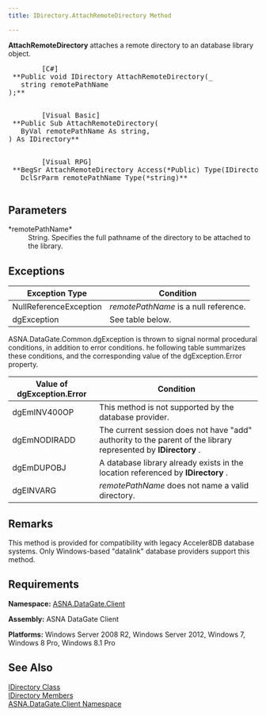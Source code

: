 ```yaml
---
title: IDirectory.AttachRemoteDirectory Method

---
```


**AttachRemoteDirectory** attaches a remote directory to an database library object.
<pre class="prettyprint">
        <span class="lang">[C#]</span>
 **Public void IDirectory AttachRemoteDirectory(_<br />   string remotePathName <br />);** 
      </pre>
<pre class="prettyprint">
        <span class="lang">[Visual Basic] </span>
 **Public Sub AttachRemoteDirectory(<br />   ByVal remotePathName As string,<br />) As IDirectory** 
      </pre>
<pre class="prettyprint">
        <span class="lang">[Visual RPG]</span>
 **BegSr AttachRemoteDirectory Access(*Public) Type(IDirectory)
   DclSrParm remotePathName Type(*string)** 
      </pre>

## Parameters

<dl>
        <dt>
 *remotePathName* 
        </dt>
        <dd>
String. Specifies the full pathname of the directory to be attached to the library.
</dd>
</dl>

## Exceptions



| Exception Type | Condition |
| ---- | ---- |
| NullReferenceException | *remotePathName* is a null reference. |
| dgException | See table below. |



ASNA.DataGate.Common.dgException is thrown to signal normal procedural conditions, in addition to error conditions. he following table summarizes these conditions, and the corresponding value of the dgException.Error property.
<br />



| Value of dgException.Error | Condition |
| ---- | ---- |
| dgEmINV400OP | This method is not supported by the database provider. |
| dgEmNODIRADD | The current session does not have "add" authority to the parent of the library represented by **IDirectory** . |
| dgEmDUPOBJ | A database library already exists in the location referenced by **IDirectory** . |
| dgEINVARG | *remotePathName* does not name a valid directory. |



## Remarks

This method is provided for compatibility with legacy Acceler8DB database systems. Only Windows-based "datalink" database providers support this method.
## Requirements

<span> **Namespace:** [ASNA.DataGate.Client](datagate-client-namespace.html) </span> 

<span> **Assembly:** ASNA DataGate Client</span> 

<span> **Platforms:** Windows Server 2008 R2, Windows Server 2012, Windows 7, Windows 8 Pro, Windows 8.1 Pro</span> 
## See Also


[IDirectory Class](idirectory-class.html) <br />[IDirectory Members](idirectory-members.html)<br />[ASNA.DataGate.Client Namespace](datagate-client-namespace.html)


